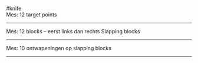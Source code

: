 #knife   
Mes: 12 target points 

---

  
Mes: 12 blocks – eerst links dan rechts Slapping blocks

---
  
Mes: 10 ontwapeningen op slapping blocks

---